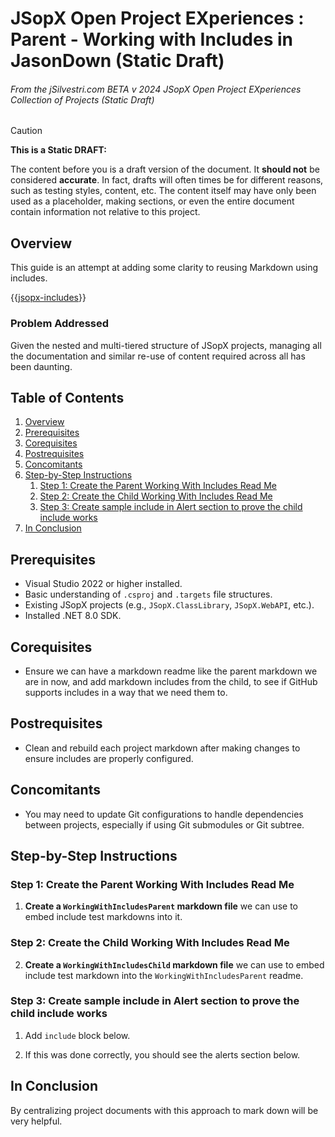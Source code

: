 
# JSopX Open Project EXperiences : Parent - Working with Includes in JasonDown (Static Draft)

###### From the ﻿jSilvestri.com BETA v 2024 JSopX Open Project EXperiences Collection of Projects (Static Draft)

> [!CAUTION]
> **This is a Static DRAFT:**
> 
> The content before you is a draft version of the document. It **should not** be considered **accurate**. In fact, drafts will often times be for different reasons, such as testing styles, content, etc. The content itself may have only been used as a placeholder, making sections, or even the entire document contain information not relative to this project.


## Overview

This guide is an attempt at adding some clarity to reusing Markdown using includes. 

{{[jsopx-includes](./DocsX/AllGlobal/Master/Includes/Content/Common/Current-Phase.md)}}

### Problem Addressed

Given the nested and multi-tiered structure of JSopX projects, managing all the documentation and similar re-use of content required across all has been daunting.

## Table of Contents

1. [Overview](#overview)
2. [Prerequisites](#prerequisites)
3. [Corequisites](#corequisites)
4. [Postrequisites](#postrequisites)
5. [Concomitants](#concomitants)
6. [Step-by-Step Instructions](#step-by-step-instructions)
   1. [Step 1: Create the Parent Working With Includes Read Me](#step-1-create-the-parent-working-with-includes-read-me)
   2. [Step 2: Create the Child Working With Includes Read Me](#step-2-create-the-child-working-with-includes-read-me)
   3. [Step 3: Create sample include in Alert section to prove the child include works](#step-3-sample-include-in-alert-section-to-provide-the-child-include-works)
7. [In Conclusion](#in-conclusion)

## Prerequisites

- Visual Studio 2022 or higher installed.
- Basic understanding of `.csproj` and `.targets` file structures.
- Existing JSopX projects (e.g., `JSopX.ClassLibrary`, `JSopX.WebAPI`, etc.).
- Installed .NET 8.0 SDK.

## Corequisites

- Ensure we can have a markdown readme like the parent markdown we are in now, and add markdown includes from the child, to see if GitHub supports includes in a way that we need them to.

## Postrequisites

- Clean and rebuild each project markdown after making changes to ensure includes are properly configured.

## Concomitants

- You may need to update Git configurations to handle dependencies between projects, especially if using Git submodules or Git subtree.

## Step-by-Step Instructions

### Step 1: Create the Parent Working With Includes Read Me

1. **Create a `WorkingWithIncludesParent` markdown file** we can use to embed include test markdowns into it.

### Step 2: Create the Child Working With Includes Read Me

2. **Create a `WorkingWithIncludesChild` markdown file** we can use to embed include test markdown into the  `WorkingWithIncludesParent` readme.

### Step 3: Create sample include in Alert section to prove the child include works

1. Add `include` block below. 
   
2. If this was done correctly, you should see the alerts section below. 

## In Conclusion

By centralizing project documents with this approach to mark down will be very helpful.